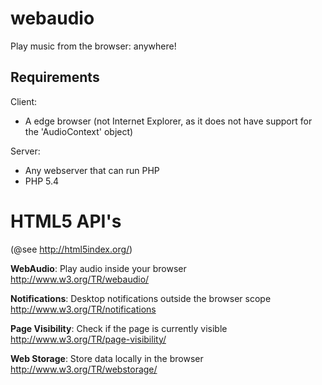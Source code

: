 webaudio
========

Play music from the browser: anywhere!



Requirements
------------

Client:
* A edge browser (not Internet Explorer, as it does not have support for the 'AudioContext' object)

Server:
* Any webserver that can run PHP
* PHP 5.4

HTML5 API's 
===========
(@see http://html5index.org/)

**WebAudio**: Play audio inside your browser 
  http://www.w3.org/TR/webaudio/ 

**Notifications**: Desktop notifications outside the browser scope
  http://www.w3.org/TR/notifications

**Page Visibility**: Check if the page is currently visible
  http://www.w3.org/TR/page-visibility/

**Web Storage**: Store data locally in the browser
  http://www.w3.org/TR/webstorage/

